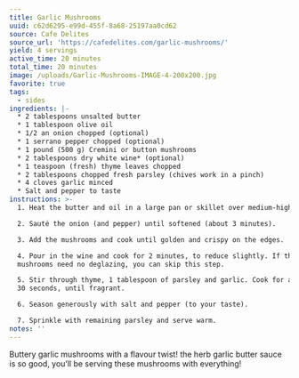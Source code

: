 ```yaml
---
title: Garlic Mushrooms
uuid: c62d6295-e99d-455f-8a68-25197aa0cd62
source: Cafe Delites
source_url: 'https://cafedelites.com/garlic-mushrooms/'
yield: 4 servings
active_time: 20 minutes
total_time: 20 minutes
image: /uploads/Garlic-Mushrooms-IMAGE-4-200x200.jpg
favorite: true
tags:
  - sides
ingredients: |-
  * 2 tablespoons unsalted butter
  * 1 tablespoon olive oil
  * 1/2 an onion chopped (optional)
  * 1 serrano pepper chopped (optional)
  * 1 pound (500 g) Cremini or button mushrooms
  * 2 tablespoons dry white wine* (optional)
  * 1 teaspoon (fresh) thyme leaves chopped
  * 2 tablespoons chopped fresh parsley (chives work in a pinch)
  * 4 cloves garlic minced
  * Salt and pepper to taste
instructions: >-
  1. Heat the butter and oil in a large pan or skillet over medium-high heat.

  2. Sauté the onion (and pepper) until softened (about 3 minutes).

  3. Add the mushrooms and cook until golden and crispy on the edges.

  4. Pour in the wine and cook for 2 minutes, to reduce slightly. If the
  mushrooms need no deglazing, you can skip this step.

  5. Stir through thyme, 1 tablespoon of parsley and garlic. Cook for a further
  30 seconds, until fragrant.

  6. Season generously with salt and pepper (to your taste).

  7. Sprinkle with remaining parsley and serve warm.
notes: ''
---
```

Buttery garlic mushrooms with a flavour twist! the herb garlic butter sauce is so good, you’ll be serving these mushrooms with everything!
